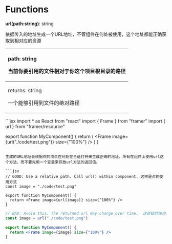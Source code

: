 # Functions

**url\(**path:string**\)**: string

依据传入的地址生成一个URL地址，不管组件在何处被使用，这个地址都能正确获取到相对应的资源

<table>
  <thead>
    <tr>
      <th style="text-align:left">
        <p>path: string</p>
        <p>&#x5F53;&#x524D;&#x4F60;&#x8981;&#x5F15;&#x7528;&#x7684;&#x6587;&#x4EF6;&#x76F8;&#x5BF9;&#x4E8E;&#x4F60;&#x8FD9;&#x4E2A;&#x9879;&#x76EE;&#x6839;&#x76EE;&#x5F55;&#x7684;&#x8DEF;&#x5F84;</p>
      </th>
    </tr>
  </thead>
  <tbody>
    <tr>
      <td style="text-align:left">
        <p>returns: string</p>
        <p>&#x4E00;&#x4E2A;&#x80FD;&#x591F;&#x5F15;&#x7528;&#x5230;&#x6587;&#x4EF6;&#x7684;&#x7EDD;&#x5BF9;&#x8DEF;&#x5F84;</p>
      </td>
    </tr>
  </tbody>
</table>```jsx
import * as React from "react"
import { Frame } from "framer"
import { url } from "framer/resource"

export function MyComponent() {
  return (
    <Frame image={url("./code/test.png")} size={"100%"} />
  )
}
```

生成的URL地址会根据你的项目在何处在合适打开来生成正确的地址，所有在组件上使用url这个方法，而不要先用一个变量来存放url方法的返回值。

```jsx
// GOOD: Use a relative path. Call url() within component. 这样是对的使用方式
const image = "./code/test.png"

export function MyComponent() {
  return <Frame image={url(image)} size={"100%"} />
}
```

```jsx
// BAD: Avoid this. The returned url may change over time.  这是错的使用方式
const image = url("./code/test.png")

export function MyComponent() {
  return <Frame image={image} size={"100%"} />
}
```



